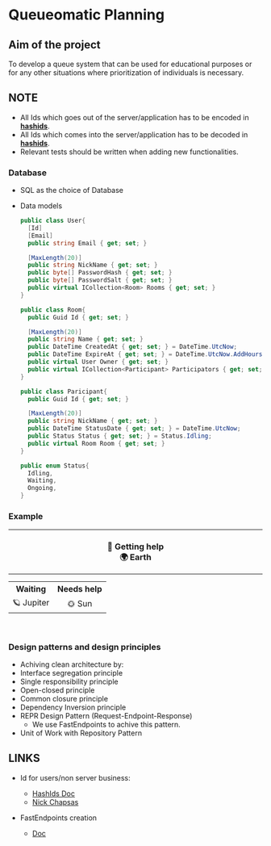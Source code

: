 # Queueomatic Planning

## Aim of the project

To develop a queue system that can be used for educational purposes or for any other situations where prioritization of individuals is necessary.

## NOTE

- All Ids which goes out of the server/application has to be encoded in [**hashids**](LINKS).
- All Ids which comes into the server/application has to be decoded in [**hashids**](LINKS).
- Relevant tests should be written when adding new functionalities.

### Database

- SQL as the choice of Database
- Data models

  ```csharp
  public class User{
    [Id]
    [Email]
    public string Email { get; set; }

    [MaxLength(20)]
    public string NickName { get; set; }
    public byte[] PasswordHash { get; set; }
    public byte[] PasswordSalt { get; set; }
    public virtual ICollection<Room> Rooms { get; set; }
  }
  ```

  ```csharp
  public class Room{
    public Guid Id { get; set; }

    [MaxLength(20)]
    public string Name { get; set; }
    public DateTime CreatedAt { get; set; } = DateTime.UtcNow;
    public DateTime ExpireAt { get; set; } = DateTime.UtcNow.AddHours(12);
    public virtual User Owner { get; set; }
    public virtual ICollection<Participant> Participators { get; set; }
  }
  ```

  ```csharp
  public class Paricipant{
    public Guid Id { get; set; }

    [MaxLength(20)]
    public string NickName { get; set; }
    public DateTime StatusDate { get; set; } = DateTime.UtcNow;
    public Status Status { get; set; } = Status.Idling;
    public virtual Room Room { get; set; }
  }
  ```

  ```csharp
  public enum Status{
    Idling,
    Waiting,
    Ongoing,
  }
  ```

### Example

<hr>
<h3 style="text-align: center;">
🌠 Getting help <br/>
🌍 Earth
 </h3>
<hr>
<table style="text-align: center; margin: auto;">
  <tr>
    <th>Waiting</th>
    <th>Needs help</th>
  </tr>
  <tr>
    <td>🪐 Jupiter</td>
    <td>🌞 Sun</td>
  </tr>
</table>

<br>
<br>

### Design patterns and design principles

- Achiving clean architecture by:
- Interface segregation principle
- Single responsibility principle
- Open-closed principle
- Common closure principle
- Dependency Inversion principle
- REPR Design Pattern (Request-Endpoint-Response)
  - We use FastEndpoints to achive this pattern.
- Unit of Work with Repository Pattern

## LINKS

- Id for users/non server business:

  - [HashIds Doc](https://github.com/ullmark/hashids.net)
  - [Nick Chapsas](https://www.youtube.com/watch?v=tSuwe7FowzE&ab_channel=NickChapsas)

- FastEndpoints creation
  - [Doc](https://fast-endpoints.com/)

